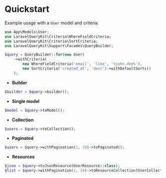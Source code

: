 # Quickstart

Example usage with a `User` model and criteria.

```php
use App\Models\User;
use LaravelQueryKit\Criteria\WhereFieldCriteria;
use LaravelQueryKit\Criteria\SortCriteria;
use LaravelQueryKit\Support\Facades\QueryBuilder;

$query = QueryBuilder::for(new User)
    ->withCriteria(
        new WhereFieldCriteria('email', 'like', '%john.doe%'),
        new SortCriteria('created_at', 'desc')->withDefaultSorts()
    );
```

- **Builder**
```php
$builder = $query->builder();
```

- **Single model**
```php
$model = $query->toModel();
```

- **Collection**
```php
$users = $query->toCollection();
```

- **Paginated**
```php
$users = $query->withPagination(1, 10)->toPaginated();
```

- **Resources**
```php
$json = $query->toJsonResource(UserResource::class);
$list = $query->withPagination(1, 10)->toResourceCollection(UserCollection::class);
```
